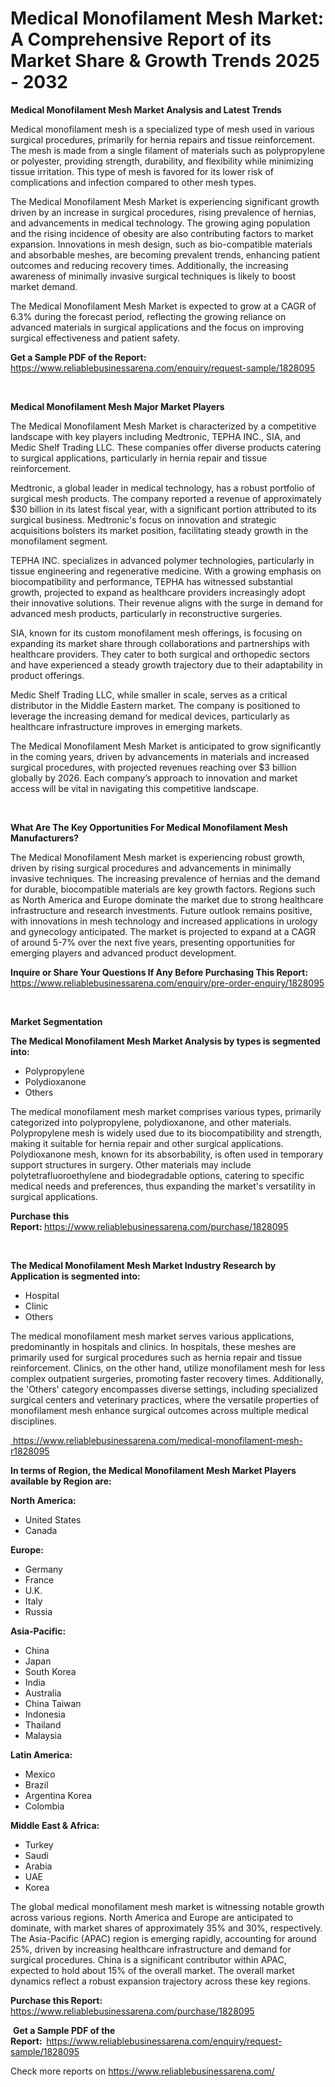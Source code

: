 <p><h1>Medical Monofilament Mesh Market: A Comprehensive Report of its Market Share & Growth Trends 2025 - 2032</h1></p><p><strong>Medical Monofilament Mesh Market Analysis and Latest Trends</strong></p>
<p><p>Medical monofilament mesh is a specialized type of mesh used in various surgical procedures, primarily for hernia repairs and tissue reinforcement. The mesh is made from a single filament of materials such as polypropylene or polyester, providing strength, durability, and flexibility while minimizing tissue irritation. This type of mesh is favored for its lower risk of complications and infection compared to other mesh types.</p><p>The Medical Monofilament Mesh Market is experiencing significant growth driven by an increase in surgical procedures, rising prevalence of hernias, and advancements in medical technology. The growing aging population and the rising incidence of obesity are also contributing factors to market expansion. Innovations in mesh design, such as bio-compatible materials and absorbable meshes, are becoming prevalent trends, enhancing patient outcomes and reducing recovery times. Additionally, the increasing awareness of minimally invasive surgical techniques is likely to boost market demand.</p><p>The Medical Monofilament Mesh Market is expected to grow at a CAGR of 6.3% during the forecast period, reflecting the growing reliance on advanced materials in surgical applications and the focus on improving surgical effectiveness and patient safety.</p></p>
<p><strong>Get a Sample PDF of the Report:&nbsp;</strong> <a href="https://www.reliablebusinessarena.com/enquiry/request-sample/1828095?utm_campaign=3131&utm_medium=2&utm_source=Github&utm_content=ia&utm_term=05032025&utm_id=medical-monofilament-mesh">https://www.reliablebusinessarena.com/enquiry/request-sample/1828095</a></p>
<p>&nbsp;</p>
<p><strong>Medical Monofilament Mesh Major Market Players</strong></p>
<p><p>The Medical Monofilament Mesh Market is characterized by a competitive landscape with key players including Medtronic, TEPHA INC., SIA, and Medic Shelf Trading LLC. These companies offer diverse products catering to surgical applications, particularly in hernia repair and tissue reinforcement.</p><p>Medtronic, a global leader in medical technology, has a robust portfolio of surgical mesh products. The company reported a revenue of approximately $30 billion in its latest fiscal year, with a significant portion attributed to its surgical business. Medtronic's focus on innovation and strategic acquisitions bolsters its market position, facilitating steady growth in the monofilament segment.</p><p>TEPHA INC. specializes in advanced polymer technologies, particularly in tissue engineering and regenerative medicine. With a growing emphasis on biocompatibility and performance, TEPHA has witnessed substantial growth, projected to expand as healthcare providers increasingly adopt their innovative solutions. Their revenue aligns with the surge in demand for advanced mesh products, particularly in reconstructive surgeries.</p><p>SIA, known for its custom monofilament mesh offerings, is focusing on expanding its market share through collaborations and partnerships with healthcare providers. They cater to both surgical and orthopedic sectors and have experienced a steady growth trajectory due to their adaptability in product offerings.</p><p>Medic Shelf Trading LLC, while smaller in scale, serves as a critical distributor in the Middle Eastern market. The company is positioned to leverage the increasing demand for medical devices, particularly as healthcare infrastructure improves in emerging markets. </p><p>The Medical Monofilament Mesh Market is anticipated to grow significantly in the coming years, driven by advancements in materials and increased surgical procedures, with projected revenues reaching over $3 billion globally by 2026. Each company’s approach to innovation and market access will be vital in navigating this competitive landscape.</p></p>
<p>&nbsp;</p>
<p><strong>What Are The Key Opportunities For Medical Monofilament Mesh Manufacturers?</strong></p>
<p><p>The Medical Monofilament Mesh market is experiencing robust growth, driven by rising surgical procedures and advancements in minimally invasive techniques. The increasing prevalence of hernias and the demand for durable, biocompatible materials are key growth factors. Regions such as North America and Europe dominate the market due to strong healthcare infrastructure and research investments. Future outlook remains positive, with innovations in mesh technology and increased applications in urology and gynecology anticipated. The market is projected to expand at a CAGR of around 5-7% over the next five years, presenting opportunities for emerging players and advanced product development.</p></p>
<p><strong>Inquire or Share Your Questions If Any Before Purchasing This Report:</strong> <a href="https://www.reliablebusinessarena.com/enquiry/pre-order-enquiry/1828095?utm_campaign=3131&utm_medium=2&utm_source=Github&utm_content=ia&utm_term=05032025&utm_id=medical-monofilament-mesh">https://www.reliablebusinessarena.com/enquiry/pre-order-enquiry/1828095</a></p>
<p>&nbsp;</p>
<p><strong>Market Segmentation</strong></p>
<p><strong>The Medical Monofilament Mesh Market Analysis by types is segmented into:</strong></p>
<p><ul><li>Polypropylene</li><li>Polydioxanone</li><li>Others</li></ul></p>
<p><p>The medical monofilament mesh market comprises various types, primarily categorized into polypropylene, polydioxanone, and other materials. Polypropylene mesh is widely used due to its biocompatibility and strength, making it suitable for hernia repair and other surgical applications. Polydioxanone mesh, known for its absorbability, is often used in temporary support structures in surgery. Other materials may include polytetrafluoroethylene and biodegradable options, catering to specific medical needs and preferences, thus expanding the market's versatility in surgical applications.</p></p>
<p><strong>Purchase this Report:&nbsp;</strong><a href="https://www.reliablebusinessarena.com/purchase/1828095?utm_campaign=3131&utm_medium=2&utm_source=Github&utm_content=ia&utm_term=05032025&utm_id=medical-monofilament-mesh">https://www.reliablebusinessarena.com/purchase/1828095</a></p>
<p>&nbsp;</p>
<p><strong>The Medical Monofilament Mesh Market Industry Research by Application is segmented into:</strong></p>
<p><ul><li>Hospital</li><li>Clinic</li><li>Others</li></ul></p>
<p><p>The medical monofilament mesh market serves various applications, predominantly in hospitals and clinics. In hospitals, these meshes are primarily used for surgical procedures such as hernia repair and tissue reinforcement. Clinics, on the other hand, utilize monofilament mesh for less complex outpatient surgeries, promoting faster recovery times. Additionally, the 'Others' category encompasses diverse settings, including specialized surgical centers and veterinary practices, where the versatile properties of monofilament mesh enhance surgical outcomes across multiple medical disciplines.</p></p>
<p><a href="https://www.reliablebusinessarena.com/medical-monofilament-mesh-r1828095?utm_campaign=3131&utm_medium=2&utm_source=Github&utm_content=ia&utm_term=05032025&utm_id=medical-monofilament-mesh">&nbsp;https://www.reliablebusinessarena.com/medical-monofilament-mesh-r1828095</a></p>
<p><strong>In terms of Region, the Medical Monofilament Mesh Market Players available by Region are:</strong></p>
<p>
    <p> <strong> North America: </strong>
        <ul>
            <li>United States</li>
            <li>Canada</li>
        </ul>
        </p> 
    <p> <strong> Europe: </strong>
        <ul>
            <li>Germany</li>
            <li>France</li>
            <li>U.K.</li>
            <li>Italy</li>
            <li>Russia</li>
        </ul>
        </p> 
    <p> <strong> Asia-Pacific: </strong>
        <ul>
            <li>China</li>
            <li>Japan</li>
            <li>South Korea</li>
            <li>India</li>
            <li>Australia</li>
            <li>China Taiwan</li>
            <li>Indonesia</li>
            <li>Thailand</li>
            <li>Malaysia</li>
        </ul>
        </p> 
    <p> <strong> Latin America: </strong>
        <ul>
            <li>Mexico</li>
            <li>Brazil</li>
            <li>Argentina Korea</li>
            <li>Colombia</li>
        </ul>
        </p> 
    <p> <strong> Middle East & Africa: </strong>
        <ul>
            <li>Turkey</li>
            <li>Saudi</li>
            <li>Arabia</li>
            <li>UAE</li>
            <li>Korea</li>
        </ul>
    </p>
    </p>
<p><p>The global medical monofilament mesh market is witnessing notable growth across various regions. North America and Europe are anticipated to dominate, with market shares of approximately 35% and 30%, respectively. The Asia-Pacific (APAC) region is emerging rapidly, accounting for around 25%, driven by increasing healthcare infrastructure and demand for surgical procedures. China is a significant contributor within APAC, expected to hold about 15% of the overall market. The overall market dynamics reflect a robust expansion trajectory across these key regions.</p></p>
<p><strong>Purchase this Report: </strong><a href="https://www.reliablebusinessarena.com/purchase/1828095?utm_campaign=3131&utm_medium=2&utm_source=Github&utm_content=ia&utm_term=05032025&utm_id=medical-monofilament-mesh">https://www.reliablebusinessarena.com/purchase/1828095</a></p>
<p>&nbsp;<strong>Get a Sample PDF of the Report:&nbsp;&nbsp;</strong><a href="https://www.reliablebusinessarena.com/enquiry/request-sample/1828095?utm_campaign=3131&utm_medium=2&utm_source=Github&utm_content=ia&utm_term=05032025&utm_id=medical-monofilament-mesh">https://www.reliablebusinessarena.com/enquiry/request-sample/1828095</a></p>
<p><strong></strong></p>
<p>Check more reports on <a href="https://www.reliablebusinessarena.com/?utm_campaign=3131&utm_medium=2&utm_source=Github&utm_content=ia&utm_term=05032025&utm_id=medical-monofilament-mesh">https://www.reliablebusinessarena.com/</a></p>